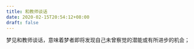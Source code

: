 ```yaml
---
title: 和教师谈话
date: 2020-02-15T20:54:12+08:00
draft: false
---
```


梦见和教师谈话，意味着梦者即将发现自己未曾察觉的潜能或有所进步的机会；